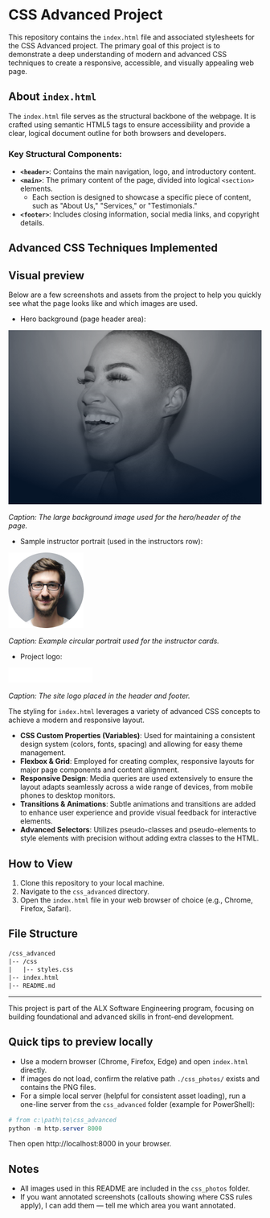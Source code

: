 # CSS Advanced Project

This repository contains the `index.html` file and associated stylesheets for the CSS Advanced project. The primary goal of this project is to demonstrate a deep understanding of modern and advanced CSS techniques to create a responsive, accessible, and visually appealing web page.

## About `index.html`

The `index.html` file serves as the structural backbone of the webpage. It is crafted using semantic HTML5 tags to ensure accessibility and provide a clear, logical document outline for both browsers and developers.



### Key Structural Components:

*   **`<header>`**: Contains the main navigation, logo, and introductory content.
*   **`<main>`**: The primary content of the page, divided into logical `<section>` elements.
    *   Each section is designed to showcase a specific piece of content, such as "About Us," "Services," or "Testimonials."
*   **`<footer>`**: Includes closing information, social media links, and copyright details.

## Advanced CSS Techniques Implemented

## Visual preview

Below are a few screenshots and assets from the project to help you quickly see what the page looks like and which images are used.

- Hero background (page header area):

![Hero background](./css_photos/Object.png)

*Caption: The large background image used for the hero/header of the page.*

- Sample instructor portrait (used in the instructors row):

![Instructor example](./css_photos/1.png)

*Caption: Example circular portrait used for the instructor cards.*

- Project logo:

![Logo](./css_photos/logo.png)

*Caption: The site logo placed in the header and footer.*


The styling for `index.html` leverages a variety of advanced CSS concepts to achieve a modern and responsive layout.

*   **CSS Custom Properties (Variables)**: Used for maintaining a consistent design system (colors, fonts, spacing) and allowing for easy theme management.
*   **Flexbox & Grid**: Employed for creating complex, responsive layouts for major page components and content alignment.
*   **Responsive Design**: Media queries are used extensively to ensure the layout adapts seamlessly across a wide range of devices, from mobile phones to desktop monitors.
*   **Transitions & Animations**: Subtle animations and transitions are added to enhance user experience and provide visual feedback for interactive elements.
*   **Advanced Selectors**: Utilizes pseudo-classes and pseudo-elements to style elements with precision without adding extra classes to the HTML.

## How to View

1.  Clone this repository to your local machine.
2.  Navigate to the `css_advanced` directory.
3.  Open the `index.html` file in your web browser of choice (e.g., Chrome, Firefox, Safari).

## File Structure

```
/css_advanced
|-- /css
|   |-- styles.css
|-- index.html
|-- README.md
```

---

This project is part of the ALX Software Engineering program, focusing on building foundational and advanced skills in front-end development.
## Quick tips to preview locally

- Use a modern browser (Chrome, Firefox, Edge) and open `index.html` directly.
- If images do not load, confirm the relative path `./css_photos/` exists and contains the PNG files.
- For a simple local server (helpful for consistent asset loading), run a one-line server from the `css_advanced` folder (example for PowerShell):

```powershell
# from c:\path\to\css_advanced
python -m http.server 8000
```

Then open http://localhost:8000 in your browser.

## Notes

- All images used in this README are included in the `css_photos` folder.
- If you want annotated screenshots (callouts showing where CSS rules apply), I can add them — tell me which area you want annotated.